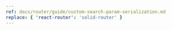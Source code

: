 ```yaml
---
ref: docs/router/guide/custom-search-param-serialization.md
replace: { 'react-router': 'solid-router' }
---
```

